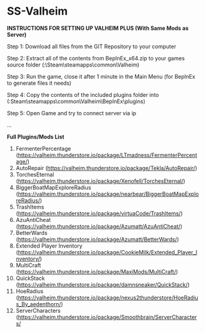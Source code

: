 # SS-Valheim
**INSTRUCTIONS FOR SETTING UP VALHEIM PLUS (With Same Mods as Server)**

Step 1: Download all files from the GIT Repository to your computer

Step 2: Extract all of the contents from BepInEx_x64.zip to your games source folder (:\Steam\steamapps\common\Valheim)

Step 3: Run the game, close it after 1 minute in the Main Menu  (for BepInEx to generate files it needs)

Step 4: Copy the contents of the included plugins folder into (:Steam\steamapps\common\Valheim\BepInEx\plugins)

Step 5: Open Game and try to connect server via ip

...

**Full Plugins/Mods List**

1. FermenterPercentage (https://valheim.thunderstore.io/package/LTmadness/FermenterPercentage/)
2. AutoRepair (https://valheim.thunderstore.io/package/Tekla/AutoRepair/)
3. TorchesEternal (https://valheim.thunderstore.io/package/Xenofell/TorchesEternal/)
4. BiggerBoatMapExploreRadius (https://valheim.thunderstore.io/package/nearbear/BiggerBoatMapExploreRadius/)
5. TrashItems (https://valheim.thunderstore.io/package/virtuaCode/TrashItems/)
6. AzuAntiCheat (https://valheim.thunderstore.io/package/Azumatt/AzuAntiCheat/)
7. BetterWards (https://valheim.thunderstore.io/package/Azumatt/BetterWards/)
8. Extended Player Inventory (https://valheim.thunderstore.io/package/CookieMilk/Extended_Player_Inventory/)
9. MultiCraft (https://valheim.thunderstore.io/package/MaxiMods/MultiCraft/)
10. QuickStack (https://valheim.thunderstore.io/package/damnsneaker/QuickStack/)
11. HoeRadius (https://valheim.thunderstore.io/package/nexus2thunderstore/HoeRadius_By_aedenthorn/)
12. ServerCharacters (https://valheim.thunderstore.io/package/Smoothbrain/ServerCharacters/
